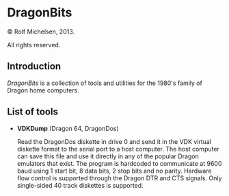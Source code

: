 DragonBits
==========

&copy; Rolf Michelsen, 2013.

All rights reserved.



Introduction
------------

*DragonBits* is a collection of tools and utilities for the 1980's family of Dragon home computers.



List of tools
-------------

*   **VDKDump** (Dragon 64, DragonDos)

    Read the DragonDos diskette in drive 0 and send it in the VDK virtual diskette format to the
    serial port to a host computer.  The host computer can save this file and use it directly in
    any of the popular Dragon emulators that exist.  The program is hardcoded to communicate at
    9600 baud using 1 start bit, 8 data bits, 2 stop bits and no parity.  Hardware flow control is
    supported through the Dragon DTR and CTS signals.  Only single-sided 40 track diskettes is
    supported.
